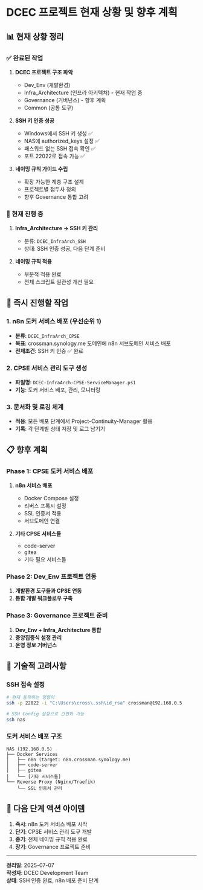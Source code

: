 # DCEC 프로젝트 현재 상황 및 향후 계획

## 📊 현재 상황 정리

### ✅ 완료된 작업
1. **DCEC 프로젝트 구조 파악**
   - Dev_Env (개발환경)
   - Infra_Architecture (인프라 아키텍처) - 현재 작업 중
   - Governance (거버넌스) - 향후 계획
   - Common (공통 도구)

2. **SSH 키 인증 성공**
   - Windows에서 SSH 키 생성 ✅
   - NAS에 authorized_keys 설정 ✅
   - 패스워드 없는 SSH 접속 확인 ✅
   - 포트 22022로 접속 가능 ✅

3. **네이밍 규칙 가이드 수립**
   - 확장 가능한 계층 구조 설계
   - 프로젝트별 접두사 정의
   - 향후 Governance 통합 고려

### 🔄 현재 진행 중
1. **Infra_Architecture → SSH 키 관리**
   - 분류: `DCEC_InfraArch_SSH`
   - 상태: SSH 인증 성공, 다음 단계 준비

2. **네이밍 규칙 적용**
   - 부분적 적용 완료
   - 전체 스크립트 일관성 개선 필요

## 🎯 즉시 진행할 작업

### 1. n8n 도커 서비스 배포 (우선순위 1)
- **분류**: `DCEC_InfraArch_CPSE`
- **목표**: crossman.synology.me 도메인에 n8n 서브도메인 서비스 배포
- **전제조건**: SSH 키 인증 ✅ 완료

### 2. CPSE 서비스 관리 도구 생성
- **파일명**: `DCEC-InfraArch-CPSE-ServiceManager.ps1`
- **기능**: 도커 서비스 배포, 관리, 모니터링

### 3. 문서화 및 로깅 체계
- **적용**: 모든 배포 단계에서 Project-Continuity-Manager 활용
- **기록**: 각 단계별 상태 저장 및 로그 남기기

## 📋 향후 계획

### Phase 1: CPSE 도커 서비스 배포
1. **n8n 서비스 배포**
   - Docker Compose 설정
   - 리버스 프록시 설정
   - SSL 인증서 적용
   - 서브도메인 연결

2. **기타 CPSE 서비스들**
   - code-server
   - gitea
   - 기타 필요 서비스들

### Phase 2: Dev_Env 프로젝트 연동
1. **개발환경 도구들과 CPSE 연동**
2. **통합 개발 워크플로우 구축**

### Phase 3: Governance 프로젝트 준비
1. **Dev_Env + Infra_Architecture 통합**
2. **중앙집중식 설정 관리**
3. **운영 정보 거버넌스**

## 🔧 기술적 고려사항

### SSH 접속 설정
```bash
# 현재 동작하는 명령어
ssh -p 22022 -i "C:\Users\cross\.ssh\id_rsa" crossman@192.168.0.5

# SSH Config 설정으로 간편화 가능
ssh nas
```

### 도커 서비스 배포 구조
```
NAS (192.168.0.5)
├── Docker Services
│   ├── n8n (target: n8n.crossman.synology.me)
│   ├── code-server
│   ├── gitea
│   └── [기타 서비스들]
└── Reverse Proxy (Nginx/Traefik)
    └── SSL 인증서 관리
```

## 📝 다음 단계 액션 아이템

1. **즉시**: n8n 도커 서비스 배포 시작
2. **단기**: CPSE 서비스 관리 도구 개발
3. **중기**: 전체 네이밍 규칙 적용 완료
4. **장기**: Governance 프로젝트 준비

---
**정리일**: 2025-07-07  
**작성자**: DCEC Development Team  
**상태**: SSH 인증 완료, n8n 배포 준비 단계
